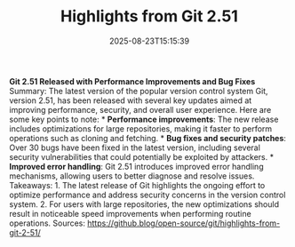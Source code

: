 ﻿---
title: "Highlights from Git 2.51"
date: "2025-08-23T15:15:39"
category: "Markets"
summary: ""
slug: "highlights from git 251"
source_urls:
  - "https://github.blog/open-source/git/highlights-from-git-2-51/"
seo:
  title: "Highlights from Git 2.51 | Hash n Hedge"
  description: ""
  keywords: ["news", "markets", "brief"]
---
**Git 2.51 Released with Performance Improvements and Bug Fixes**  Summary: The latest version of the popular version control system Git, version 2.51, has been released with several key updates aimed at improving performance, security, and overall user experience.  Here are some key points to note:  * **Performance improvements**: The new release includes optimizations for large repositories, making it faster to perform operations such as cloning and fetching. * **Bug fixes and security patches**: Over 30 bugs have been fixed in the latest version, including several security vulnerabilities that could potentially be exploited by attackers. * **Improved error handling**: Git 2.51 introduces improved error handling mechanisms, allowing users to better diagnose and resolve issues.  Takeaways:  1. The latest release of Git highlights the ongoing effort to optimize performance and address security concerns in the version control system. 2. For users with large repositories, the new optimizations should result in noticeable speed improvements when performing routine operations.  Sources: https://github.blog/open-source/git/highlights-from-git-2-51/ 
